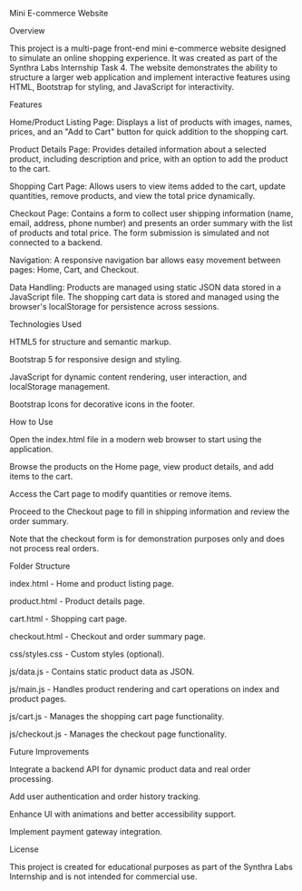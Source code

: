 Mini E-commerce Website

Overview

This project is a multi-page front-end mini e-commerce website designed to simulate an online shopping experience. It was created as part of the Synthra Labs Internship Task 4. The website demonstrates the ability to structure a larger web application and implement interactive features using HTML, Bootstrap for styling, and JavaScript for interactivity.

Features

Home/Product Listing Page: Displays a list of products with images, names, prices, and an "Add to Cart" button for quick addition to the shopping cart.

Product Details Page: Provides detailed information about a selected product, including description and price, with an option to add the product to the cart.

Shopping Cart Page: Allows users to view items added to the cart, update quantities, remove products, and view the total price dynamically.

Checkout Page: Contains a form to collect user shipping information (name, email, address, phone number) and presents an order summary with the list of products and total price. The form submission is simulated and not connected to a backend.

Navigation: A responsive navigation bar allows easy movement between pages: Home, Cart, and Checkout.

Data Handling: Products are managed using static JSON data stored in a JavaScript file. The shopping cart data is stored and managed using the browser's localStorage for persistence across sessions.

Technologies Used

HTML5 for structure and semantic markup.

Bootstrap 5 for responsive design and styling.

JavaScript for dynamic content rendering, user interaction, and localStorage management.

Bootstrap Icons for decorative icons in the footer.

How to Use

Open the index.html file in a modern web browser to start using the application.

Browse the products on the Home page, view product details, and add items to the cart.

Access the Cart page to modify quantities or remove items.

Proceed to the Checkout page to fill in shipping information and review the order summary.

Note that the checkout form is for demonstration purposes only and does not process real orders.

Folder Structure

index.html - Home and product listing page.

product.html - Product details page.

cart.html - Shopping cart page.

checkout.html - Checkout and order summary page.

css/styles.css - Custom styles (optional).

js/data.js - Contains static product data as JSON.

js/main.js - Handles product rendering and cart operations on index and product pages.

js/cart.js - Manages the shopping cart page functionality.

js/checkout.js - Manages the checkout page functionality.

Future Improvements

Integrate a backend API for dynamic product data and real order processing.

Add user authentication and order history tracking.

Enhance UI with animations and better accessibility support.

Implement payment gateway integration.

License

This project is created for educational purposes as part of the Synthra Labs Internship and is not intended for commercial use.
